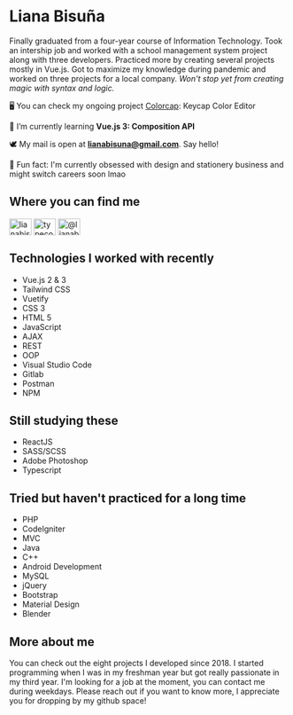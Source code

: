 <h1>Liana Bisuña</h1>

<p>Finally graduated from a four-year course of Information Technology. Took an intership job and worked with a school management system project along with three developers. Practiced more by creating several projects mostly in Vue.js. Got to maximize my knowledge during pandemic and worked on three projects for a local company. <i>Won't stop yet from creating magic with syntax and logic.</i></p>

🖥️ You can check my ongoing project [Colorcap](https://github.com/lianabisuna/colorcap): Keycap Color Editor

📖 I’m currently learning **Vue.js 3: Composition API**

🕊️ My mail is open at **lianabisuna@gmail.com**. Say hello!

🌼 Fun fact: I'm currently obsessed with design and stationery business and might switch careers soon lmao

## Where you can find me
<p align="left">
<a href="https://linkedin.com/in/lianabisuna" target="blank"><img align="center" src="https://raw.githubusercontent.com/rahuldkjain/github-profile-readme-generator/master/src/images/icons/Social/linked-in-alt.svg" alt="lianabisuna" height="30" width="40" /></a>
<a href="https://instagram.com/typecodr" target="blank"><img align="center" src="https://raw.githubusercontent.com/rahuldkjain/github-profile-readme-generator/master/src/images/icons/Social/instagram.svg" alt="typecodr" height="30" width="40" /></a>
<a href="https://medium.com/@lianabisuna" target="blank"><img align="center" src="https://raw.githubusercontent.com/rahuldkjain/github-profile-readme-generator/master/src/images/icons/Social/medium.svg" alt="@lianabisuna" height="30" width="40" /></a>
</p>

## Technologies I worked with recently
- Vue.js 2 & 3
- Tailwind CSS
- Vuetify
- CSS 3
- HTML 5
- JavaScript
- AJAX
- REST
- OOP
- Visual Studio Code
- Gitlab
- Postman
- NPM

## Still studying these
- ReactJS
- SASS/SCSS
- Adobe Photoshop
- Typescript

## Tried but haven't practiced for a long time
- PHP
- CodeIgniter
- MVC
- Java
- C++
- Android Development
- MySQL
- jQuery
- Bootstrap
- Material Design
- Blender

## More about me
You can check out the eight projects I developed since 2018. I started programming when I was in my freshman year but got really passionate in my third year. I'm looking for a job at the moment, you can contact me during weekdays. Please reach out if you want to know more, I appreciate you for dropping by my github space!
